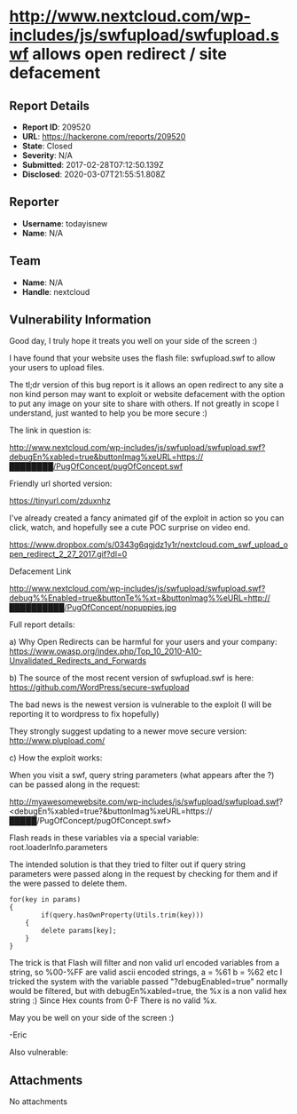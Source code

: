 # http://www.nextcloud.com/wp-includes/js/swfupload/swfupload.swf allows open redirect / site defacement

## Report Details
- **Report ID**: 209520
- **URL**: https://hackerone.com/reports/209520
- **State**: Closed
- **Severity**: N/A
- **Submitted**: 2017-02-28T07:12:50.139Z
- **Disclosed**: 2020-03-07T21:55:51.808Z

## Reporter
- **Username**: todayisnew
- **Name**: N/A

## Team
- **Name**: N/A
- **Handle**: nextcloud

## Vulnerability Information

Good day, I truly hope it treats you well on your side of the screen :)

I have found that your website uses the flash file: swfupload.swf to allow your users to upload files.

The tl;dr version of this bug report is it allows an open redirect to any site a non kind person may want to exploit or website defacement with the option to put any image on your site to share with others.  If not greatly in scope I understand, just wanted to help you be more secure :)

The link in question is:

http://www.nextcloud.com/wp-includes/js/swfupload/swfupload.swf?debugEn%xabled=true&buttonImag%xeURL=https://████████/PugOfConcept/pugOfConcept.swf

Friendly url shorted version:

https://tinyurl.com/zduxnhz

I've already created a fancy animated gif of the exploit in action so you can click, watch, and hopefully see a cute POC surprise on video end.

https://www.dropbox.com/s/0343g6qgjdz1y1r/nextcloud.com_swf_upload_open_redirect_2_27_2017.gif?dl=0

Defacement Link

http://www.nextcloud.com/wp-includes/js/swfupload/swfupload.swf?debug%%Enabled=true&buttonTe%%xt=&buttonImag%%eURL=http://██████████/PugOfConcept/nopuppies.jpg


Full report details:

a) Why Open Redirects can be harmful for your users and your company:
   https://www.owasp.org/index.php/Top_10_2010-A10-Unvalidated_Redirects_and_Forwards

b) The source of the most recent version of swfupload.swf is here:
   https://github.com/WordPress/secure-swfupload

The bad news is the newest version is vulnerable to the exploit (I will be reporting it to wordpress to fix hopefully)

They strongly suggest updating to a newer move secure version:
http://www.plupload.com/


c) How the exploit works:

When you visit a swf, query string parameters (what appears after the ?) can be passed along in the request:

http://myawesomewebsite.com/wp-includes/js/swfupload/swfupload.swf?   <debugEn%xabled=true?&buttonImag%xeURL=https://█████/PugOfConcept/pugOfConcept.swf>
	
Flash reads in these variables via a special variable: root.loaderInfo.parameters

The intended solution is that they tried to filter out if query string parameters were passed along in the request by checking for them and if the were passed to delete them.
   
	for(key in params)
	{
			if(query.hasOwnProperty(Utils.trim(key)))
		{
			delete params[key];
		}
	}


The trick is that Flash will filter and non valid url encoded variables from a string, so %00-%FF are valid ascii encoded strings, a = %61 b = %62 etc
I tricked the system with the variable passed "?debugEnabled=true" normally would be filtered, but with debugEn%xabled=true, the %x is a non valid hex string :)  Since Hex counts from 0-F There is no valid %x.

May you be well on your side of the screen :)

-Eric

Also vulnerable:



## Attachments
No attachments
